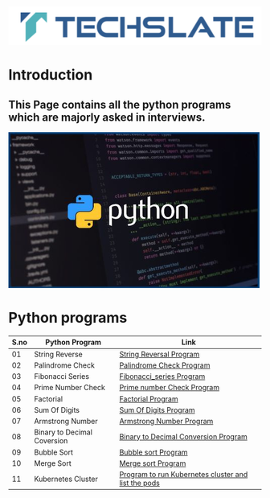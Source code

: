 ![TechSlate](../global/images/ts.png)

# Introduction 

## This Page contains all the python programs which are majorly asked in interviews.

![python](images/Python.jpg)


# Python programs

|S.no  |   Python Program  |Link|
|------------|-----------|------|
|01|String Reverse|[String Reversal Program ](01-string-reverse/README.md) |
|02|Palindrome Check|[Palindrome Check Program ](02-palindrome_check/README.md) |
|03|Fibonacci Series|[Fibonacci_series Program ](03-fibonacci_series/README.md) |
|04|Prime Number Check|[Prime number Check  Program](04-primenumber-check/README.md) |
|05|Factorial|[Factorial Program](05-factorial/README.md) |
|06|Sum Of Digits|[Sum Of Digits Program](06-sum_of_digits/README.md) |
|07|Armstrong Number|[Armstrong Number Program](07-armstrong_number/README.md) |
|08|Binary to Decimal Coversion|[Binary to Decimal Conversion Program](08-binary_to_decimal_conversion/README.md) |
|09|Bubble Sort|[Bubble sort  Program](09-bubble-sort/README.md) |
|10|Merge Sort|[Merge sort Program](10-merge_sort/README.md) |
|11|Kubernetes Cluster|[Program to run Kubernetes cluster and list the pods ](11-kubernetes_cluster/README.md) |